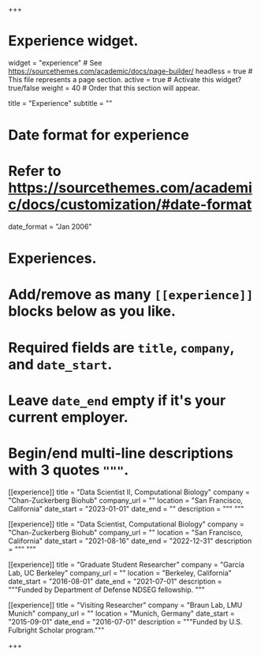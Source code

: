 +++
# Experience widget.
widget = "experience"  # See https://sourcethemes.com/academic/docs/page-builder/
headless = true  # This file represents a page section.
active = true  # Activate this widget? true/false
weight = 40  # Order that this section will appear.

title = "Experience"
subtitle = ""

# Date format for experience
#   Refer to https://sourcethemes.com/academic/docs/customization/#date-format
date_format = "Jan 2006"

# Experiences.
#   Add/remove as many `[[experience]]` blocks below as you like.
#   Required fields are `title`, `company`, and `date_start`.
#   Leave `date_end` empty if it's your current employer.
#   Begin/end multi-line descriptions with 3 quotes `"""`.
[[experience]]
  title = "Data Scientist II, Computational Biology"
  company = "Chan-Zuckerberg Biohub"
  company_url = ""
  location = "San Francisco, California"
  date_start = "2023-01-01"
  date_end = ""
  description = """
  """
  
[[experience]]
  title = "Data Scientist, Computational Biology"
  company = "Chan-Zuckerberg Biohub"
  company_url = ""
  location = "San Francisco, California"
  date_start = "2021-08-16"
  date_end = "2022-12-31"
  description = """
  """

[[experience]]
  title = "Graduate Student Researcher"
  company = "Garcia Lab, UC Berkeley"
  company_url = ""
  location = "Berkeley, California"
  date_start = "2016-08-01"
  date_end = "2021-07-01"
  description = """Funded by Department of Defense NDSEG fellowship.
  """

[[experience]]
  title = "Visiting Researcher"
  company = "Braun Lab, LMU Munich"
  company_url = ""
  location = "Munich, Germany"
  date_start = "2015-09-01"
  date_end = "2016-07-01"
  description = """Funded by U.S. Fulbright Scholar program."""

+++
